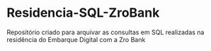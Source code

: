 # Residencia-SQL-ZroBank
Repositório criado para arquivar as consultas em SQL realizadas na residência do Embarque Digital com a Zro Bank 
